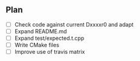 Plan
----

- [ ] Check code against current Dxxxxr0 and adapt
- [ ] Expand README.md
- [ ] Expand test/expected.t.cpp
- [ ] Write CMake files
- [ ] Improve use of travis matrix
